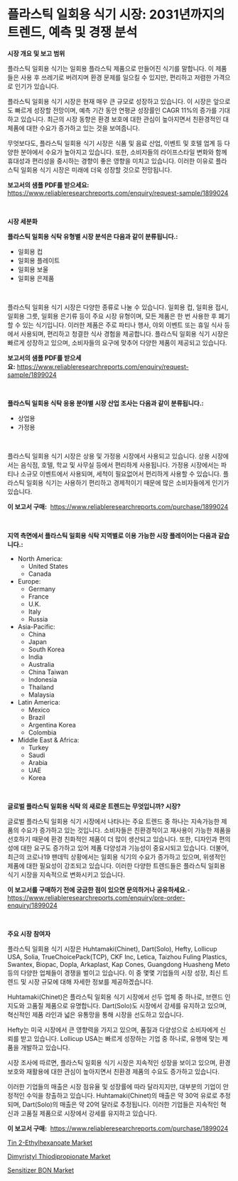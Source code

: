 <p><h1>플라스틱 일회용 식기 시장: 2031년까지의 트렌드, 예측 및 경쟁 분석</h1></p><p><strong>시장 개요 및 보고 범위</strong></p>
<p><p> 플라스틱 일회용 식기는 일회용 플라스틱 제품으로 만들어진 식기를 말합니다. 이 제품들은 사용 후 쓰레기로 버려지며 환경 문제를 일으킬 수 있지만, 편리하고 저렴한 가격으로 인기가 있습니다.</p><p>플라스틱 일회용 식기 시장은 현재 매우 큰 규모로 성장하고 있습니다. 이 시장은 앞으로도 빠르게 성장할 전망이며, 예측 기간 동안 연평균 성장률인 CAGR 11%의 증가를 기대하고 있습니다. 최근의 시장 동향은 환경 보호에 대한 관심이 높아지면서 친환경적인 대체품에 대한 수요가 증가하고 있는 것을 보여줍니다.</p><p>무엇보다도, 플라스틱 일회용 식기 시장은 식품 및 음료 산업, 이벤트 및 호텔 업계 등 다양한 분야에서 수요가 높아지고 있습니다. 또한, 소비자들의 라이프스타일 변화와 함께 휴대성과 편리성을 중시하는 경향이 좋은 영향을 미치고 있습니다. 이러한 이유로 플라스틱 일회용 식기 시장은 미래에 더욱 성장할 것으로 전망됩니다.</p></p>
<p><strong>보고서의 샘플 PDF를 받으세요:</strong> <a href="https://www.reliableresearchreports.com/enquiry/request-sample/1899024">https://www.reliableresearchreports.com/enquiry/request-sample/1899024</a></p>
<p>&nbsp;</p>
<p><strong>시장 세분화</strong></p>
<p><strong>플라스틱 일회용 식탁 유형별 시장 분석은 다음과 같이 분류됩니다.:</strong></p>
<p><ul><li>일회용 컵</li><li>일회용 플레이트</li><li>일회용 보울</li><li>일회용 은제품</li></ul></p>
<p>&nbsp;</p>
<p><p>플라스틱 일회용 식기 시장은 다양한 종류로 나눌 수 있습니다. 일회용 컵, 일회용 접시, 일회용 그릇, 일회용 은기류 등이 주요 시장 유형이며, 모든 제품은 한 번 사용한 후 폐기할 수 있는 식기입니다. 이러한 제품은 주로 파티나 행사, 야외 이벤트 또는 휴일 식사 등에서 사용되며, 편리하고 청결한 식사 경험을 제공합니다. 플라스틱 일회용 식기 시장은 빠르게 성장하고 있으며, 소비자들의 요구에 맞추어 다양한 제품이 제공되고 있습니다.</p></p>
<p><strong>보고서의 샘플 PDF를 받으세요:</strong>&nbsp;<a href="https://www.reliableresearchreports.com/enquiry/request-sample/1899024">https://www.reliableresearchreports.com/enquiry/request-sample/1899024</a></p>
<p>&nbsp;</p>
<p><strong> 플라스틱 일회용 식탁 응용 분야별 시장 산업 조사는 다음과 같이 분류됩니다.:</strong></p>
<p><ul><li>상업용</li><li>가정용</li></ul></p>
<p>&nbsp;</p>
<p><p>플라스틱 일회용 식기 시장은 상용 및 가정용 시장에서 사용되고 있습니다. 상용 시장에서는 음식점, 호텔, 학교 및 사무실 등에서 편리하게 사용됩니다. 가정용 시장에서는 파티나 소규모 이벤트에서 사용되며, 세척이 필요없어서 편리하게 사용할 수 있습니다. 플라스틱 일회용 식기는 사용하기 편리하고 경제적이기 때문에 많은 소비자들에게 인기가 있습니다.</p></p>
<p><strong>이 보고서 구매:</strong>&nbsp; <a href="https://www.reliableresearchreports.com/purchase/1899024">https://www.reliableresearchreports.com/purchase/1899024</a></p>
<p>&nbsp;</p>
<p><strong>지역 측면에서 플라스틱 일회용 식탁 지역별로 이용 가능한 시장 플레이어는 다음과 같습니다.:</strong></p>
<p><ul>
    <li>
        North America:
        <ul>
            <li>United States</li>
            <li>Canada</li>
        </ul>
    </li>
    <li>
        Europe:
        <ul>
            <li>Germany</li>
            <li>France</li>
            <li>U.K.</li>
            <li>Italy</li>
            <li>Russia</li>
        </ul>
    </li>
    <li>
        Asia-Pacific:
        <ul>
            <li>China</li>
            <li>Japan</li>
            <li>South Korea</li>
            <li>India</li>
            <li>Australia</li>
            <li>China Taiwan</li>
            <li>Indonesia</li>
            <li>Thailand</li>
            <li>Malaysia</li>
        </ul>
    </li>
    <li>
        Latin America:
        <ul>
            <li>Mexico</li>
            <li>Brazil</li>
            <li>Argentina Korea</li>
            <li>Colombia</li>
        </ul>
    </li>
    <li>
        Middle East & Africa:
        <ul>
            <li>Turkey</li>
            <li>Saudi</li>
            <li>Arabia</li>
            <li>UAE</li>
            <li>Korea</li>
        </ul>
    </li>
    </ul></p>
<p>&nbsp;</p>
<p><strong>글로벌 플라스틱 일회용 식탁 의 새로운 트렌드는 무엇입니까? 시장?</strong></p>
<p><p>글로벌 플라스틱 일회용 식기 시장에서 나타나는 주요 트렌드 중 하나는 지속가능한 제품의 수요가 증가하고 있는 것입니다. 소비자들은 친환경적이고 재사용이 가능한 제품을 선호하기 때문에 환경 친화적인 제품이 더 많이 생산되고 있습니다. 또한, 디자인과 편의성에 대한 요구도 증가하고 있어 제품 다양성과 기능성이 중요시되고 있습니다. 더불어, 최근의 코로나19 팬데믹 상황에서는 일회용 식기의 수요가 증가하고 있으며, 위생적인 제품에 대한 필요성이 강조되고 있습니다. 이러한 다양한 트렌드들은 플라스틱 일회용 식기 시장을 지속적으로 변화시키고 있습니다. </p></p>
<p><strong>이 보고서를 구매하기 전에 궁금한 점이 있으면 문의하거나 공유하세요.</strong>- <a href="https://www.reliableresearchreports.com/enquiry/pre-order-enquiry/1899024">https://www.reliableresearchreports.com/enquiry/pre-order-enquiry/1899024</a></p>
<p>&nbsp;</p>
<p><strong>주요 시장 참여자</strong></p>
<p><p>플라스틱 일회용 식기 시장은 Huhtamaki(Chinet), Dart(Solo), Hefty, Lollicup USA, Solia, TrueChoicePack(TCP), CKF Inc, Letica, Taizhou Fuling Plastics, Swantex, Biopac, Dopla, Arkaplast, Kap Cones, Guangdong Huasheng Meto 등의 다양한 업체들이 경쟁을 벌이고 있습니다. 이 중 몇몇 기업들의 시장 성장, 최신 트렌드 및 시장 규모에 대해 자세한 정보를 제공하겠습니다.</p><p>Huhtamaki(Chinet)은 플라스틱 일회용 식기 시장에서 선두 업체 중 하나로, 브랜드 인지도와 고품질 제품으로 유명합니다. Dart(Solo)도 시장에서 강세를 유지하고 있으며, 혁신적인 제품 라인과 넓은 유통망을 통해 시장을 선도하고 있습니다.</p><p>Hefty는 미국 시장에서 큰 영향력을 가지고 있으며, 품질과 다양성으로 소비자에게 신뢰를 받고 있습니다. Lollicup USA는 빠르게 성장하는 기업 중 하나로, 유행에 맞는 제품을 개발하고 있습니다.</p><p>시장 조사에 따르면, 플라스틱 일회용 식기 시장은 지속적인 성장을 보이고 있으며, 환경 보호와 재활용에 대한 관심이 높아지면서 친환경 제품의 수요도 증가하고 있습니다.</p><p>이러한 기업들의 매출은 시장 점유율 및 성장률에 따라 달라지지만, 대부분의 기업이 안정적인 수익을 창출하고 있습니다. Huhtamaki(Chinet)의 매출은 약 30억 유로로 추정되며, Dart(Solo)의 매출은 약 20억 달러로 추정됩니다. 이러한 기업들은 지속적인 혁신과 고품질 제품으로 시장에서 강세를 유지하고 있습니다.</p></p>
<p><strong>이 보고서 구매:</strong>&nbsp;&nbsp;<a href="https://www.reliableresearchreports.com/purchase/1899024">https://www.reliableresearchreports.com/purchase/1899024</a></p>
<p><p><a href="https://github.com/shotows/Market-Research-Report-List-1/blob/main/tin-2-ethylhexanoate-market.md">Tin 2-Ethylhexanoate Market</a></p><p><a href="https://github.com/beatblasta/Market-Research-Report-List-2/blob/main/dimyristyl-thiodipropionate-market.md">Dimyristyl Thiodipropionate Market</a></p><p><a href="https://github.com/angelajermaine/Market-Research-Report-List-2/blob/main/sensitizer-bon-market.md">Sensitizer BON Market</a></p></p>
